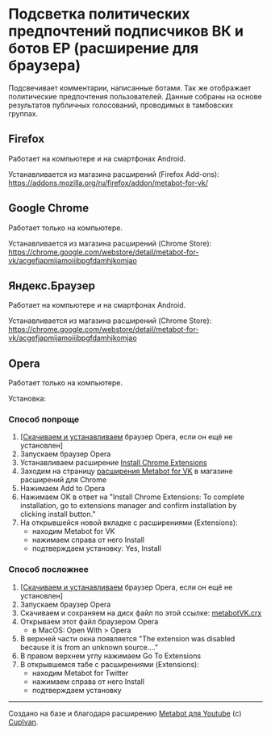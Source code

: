 # Подсветка политических предпочтений подписчиков ВК и ботов ЕР (расширение для браузера)

Подсвечивает комментарии, написанные ботами. Так же отображает политические предпочтения пользователей. Данные собраны на основе результатов публичных голосований, проводимых в тамбовских группах.

## Firefox
Работает на компьютере и на смартфонах Android.

Устанавливается из магазина расширений (Firefox Add-ons): https://addons.mozilla.org/ru/firefox/addon/metabot-for-vk/

## Google Chrome
Работает только на компьютере.

Устанавливается из магазина расширений (Chrome Store): https://chrome.google.com/webstore/detail/metabot-for-vk/acgefjapmijamoiiibpgfdamhjkomjao

## Яндекс.Браузер
Работает на компьютере и на смартфонах Android.

Устанавливается из магазина расширений (Chrome Store): https://chrome.google.com/webstore/detail/metabot-for-vk/acgefjapmijamoiiibpgfdamhjkomjao

## Opera
Работает только на компьютере.

Установка:
### Способ попроще
1. [[Скачиваем и устанавливаем](https://www.opera.com/download) браузер Opera, если он ещё не установлен]
2. Запускаем браузер Opera
3. Устанавливаем расширение [Install Chrome Extensions](https://addons.opera.com/en/extensions/details/install-chrome-extensions/)
4. Заходим на страницу [расширения Metabot for VK](https://chrome.google.com/webstore/detail/metabot-for-vk/acgefjapmijamoiiibpgfdamhjkomjao) в магазине расширений для Chrome
5. Нажимаем Add to Opera
6. Нажимаем OK в ответ на "Install Chrome Extensions: To complete installation, go to extensions manager and confirm installation by clicking install button."
7. На открывшейся новой вкладке с расширениями (Extensions):
   - находим Metabot for VK
   - нажимаем справа от него Install
   - подтверждаем установку: Yes, Install


### Способ посложнее
1. [[Скачиваем и устанавливаем](https://www.opera.com/download) браузер Opera, если он ещё не установлен]
2. Запускаем браузер Opera
3. Скачиваем и сохраняем на диск файл по этой ссылке: [metabotVK.crx](https://github.com/andruxin68/metabotvk/raw/master/metabotVK.crx)
4. Открываем этот файл браузером Opera
    - в MacOS: Open With > Opera
5. В верхней части окна появляется "The extension was disabled because it is from an unknown source...."
6. В правом верхнем углу нажимаем Go To Extensions
7. В открывшемся табе с расширениями (Extensions):
    - находим Metabot for Twitter
    - нажимаем справа от него Install
    - подтверждаем установку

----
Создано на базе и благодаря расширению [Metabot для Youtube](https://github.com/CupIvan/metabot) (c) [CupIvan](https://github.com/CupIvan).
